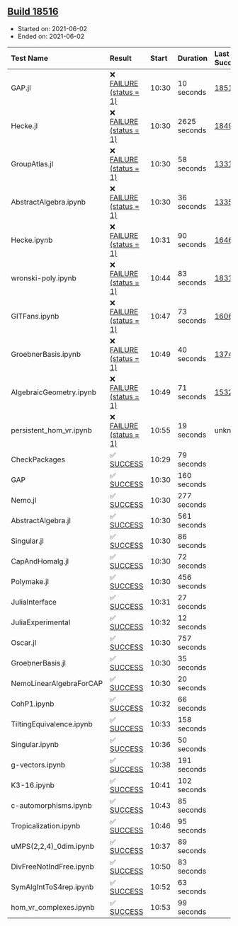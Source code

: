 ## [Build 18516](https://oscarci.mathematik.uni-kl.de/job/oscar/18516/)

* Started on: 2021-06-02
* Ended on: 2021-06-02

| Test Name    | Result | Start | Duration | Last Success | First Failure |
|:-------------|:-------|:------|:---------|:-------------|:--------------|
| GAP.jl | ❌ [FAILURE (status = 1)](https://oscarci.mathematik.uni-kl.de/job/oscar/18516/artifact/logs/build-18516/GAP.jl.log) | 10:30 | 10 seconds | [18515](https://oscarci.mathematik.uni-kl.de/job/oscar/18515/) | [18516](https://oscarci.mathematik.uni-kl.de/job/oscar/18516/) |
| Hecke.jl | ❌ [FAILURE (status = 1)](https://oscarci.mathematik.uni-kl.de/job/oscar/18516/artifact/logs/build-18516/Hecke.jl.log) | 10:30 | 2625 seconds | [18490](https://oscarci.mathematik.uni-kl.de/job/oscar/18490/) | [18491](https://oscarci.mathematik.uni-kl.de/job/oscar/18491/) |
| GroupAtlas.jl | ❌ [FAILURE (status = 1)](https://oscarci.mathematik.uni-kl.de/job/oscar/18516/artifact/logs/build-18516/GroupAtlas.jl.log) | 10:30 | 58 seconds | [13311](https://oscarci.mathematik.uni-kl.de/job/oscar/13311/) | [13312](https://oscarci.mathematik.uni-kl.de/job/oscar/13312/) |
| AbstractAlgebra.ipynb | ❌ [FAILURE (status = 1)](https://oscarci.mathematik.uni-kl.de/job/oscar/18516/artifact/logs/build-18516/AbstractAlgebra.ipynb.log) | 10:30 | 36 seconds | [13355](https://oscarci.mathematik.uni-kl.de/job/oscar/13355/) | [13356](https://oscarci.mathematik.uni-kl.de/job/oscar/13356/) |
| Hecke.ipynb | ❌ [FAILURE (status = 1)](https://oscarci.mathematik.uni-kl.de/job/oscar/18516/artifact/logs/build-18516/Hecke.ipynb.log) | 10:31 | 90 seconds | [16463](https://oscarci.mathematik.uni-kl.de/job/oscar/16463/) | [16464](https://oscarci.mathematik.uni-kl.de/job/oscar/16464/) |
| wronski-poly.ipynb | ❌ [FAILURE (status = 1)](https://oscarci.mathematik.uni-kl.de/job/oscar/18516/artifact/logs/build-18516/wronski-poly.ipynb.log) | 10:44 | 83 seconds | [18314](https://oscarci.mathematik.uni-kl.de/job/oscar/18314/) | [18315](https://oscarci.mathematik.uni-kl.de/job/oscar/18315/) |
| GITFans.ipynb | ❌ [FAILURE (status = 1)](https://oscarci.mathematik.uni-kl.de/job/oscar/18516/artifact/logs/build-18516/GITFans.ipynb.log) | 10:47 | 73 seconds | [16068](https://oscarci.mathematik.uni-kl.de/job/oscar/16068/) | [16069](https://oscarci.mathematik.uni-kl.de/job/oscar/16069/) |
| GroebnerBasis.ipynb | ❌ [FAILURE (status = 1)](https://oscarci.mathematik.uni-kl.de/job/oscar/18516/artifact/logs/build-18516/GroebnerBasis.ipynb.log) | 10:49 | 40 seconds | [13748](https://oscarci.mathematik.uni-kl.de/job/oscar/13748/) | [13749](https://oscarci.mathematik.uni-kl.de/job/oscar/13749/) |
| AlgebraicGeometry.ipynb | ❌ [FAILURE (status = 1)](https://oscarci.mathematik.uni-kl.de/job/oscar/18516/artifact/logs/build-18516/AlgebraicGeometry.ipynb.log) | 10:49 | 71 seconds | [15322](https://oscarci.mathematik.uni-kl.de/job/oscar/15322/) | [15323](https://oscarci.mathematik.uni-kl.de/job/oscar/15323/) |
| persistent_hom_vr.ipynb | ❌ [FAILURE (status = 1)](https://oscarci.mathematik.uni-kl.de/job/oscar/18516/artifact/logs/build-18516/persistent_hom_vr.ipynb.log) | 10:55 | 19 seconds | unknown | unknown |
| CheckPackages | ✅ [SUCCESS](https://oscarci.mathematik.uni-kl.de/job/oscar/18516/artifact/logs/build-18516/CheckPackages.log) | 10:29 | 79 seconds |  |  |
| GAP | ✅ [SUCCESS](https://oscarci.mathematik.uni-kl.de/job/oscar/18516/artifact/logs/build-18516/GAP.log) | 10:30 | 160 seconds |  |  |
| Nemo.jl | ✅ [SUCCESS](https://oscarci.mathematik.uni-kl.de/job/oscar/18516/artifact/logs/build-18516/Nemo.jl.log) | 10:30 | 277 seconds |  |  |
| AbstractAlgebra.jl | ✅ [SUCCESS](https://oscarci.mathematik.uni-kl.de/job/oscar/18516/artifact/logs/build-18516/AbstractAlgebra.jl.log) | 10:30 | 561 seconds |  |  |
| Singular.jl | ✅ [SUCCESS](https://oscarci.mathematik.uni-kl.de/job/oscar/18516/artifact/logs/build-18516/Singular.jl.log) | 10:30 | 86 seconds |  |  |
| CapAndHomalg.jl | ✅ [SUCCESS](https://oscarci.mathematik.uni-kl.de/job/oscar/18516/artifact/logs/build-18516/CapAndHomalg.jl.log) | 10:30 | 72 seconds |  |  |
| Polymake.jl | ✅ [SUCCESS](https://oscarci.mathematik.uni-kl.de/job/oscar/18516/artifact/logs/build-18516/Polymake.jl.log) | 10:30 | 456 seconds |  |  |
| JuliaInterface | ✅ [SUCCESS](https://oscarci.mathematik.uni-kl.de/job/oscar/18516/artifact/logs/build-18516/JuliaInterface.log) | 10:31 | 27 seconds |  |  |
| JuliaExperimental | ✅ [SUCCESS](https://oscarci.mathematik.uni-kl.de/job/oscar/18516/artifact/logs/build-18516/JuliaExperimental.log) | 10:32 | 12 seconds |  |  |
| Oscar.jl | ✅ [SUCCESS](https://oscarci.mathematik.uni-kl.de/job/oscar/18516/artifact/logs/build-18516/Oscar.jl.log) | 10:30 | 757 seconds |  |  |
| GroebnerBasis.jl | ✅ [SUCCESS](https://oscarci.mathematik.uni-kl.de/job/oscar/18516/artifact/logs/build-18516/GroebnerBasis.jl.log) | 10:30 | 35 seconds |  |  |
| NemoLinearAlgebraForCAP | ✅ [SUCCESS](https://oscarci.mathematik.uni-kl.de/job/oscar/18516/artifact/logs/build-18516/NemoLinearAlgebraForCAP.log) | 10:30 | 20 seconds |  |  |
| CohP1.ipynb | ✅ [SUCCESS](https://oscarci.mathematik.uni-kl.de/job/oscar/18516/artifact/logs/build-18516/CohP1.ipynb.log) | 10:32 | 66 seconds |  |  |
| TiltingEquivalence.ipynb | ✅ [SUCCESS](https://oscarci.mathematik.uni-kl.de/job/oscar/18516/artifact/logs/build-18516/TiltingEquivalence.ipynb.log) | 10:33 | 158 seconds |  |  |
| Singular.ipynb | ✅ [SUCCESS](https://oscarci.mathematik.uni-kl.de/job/oscar/18516/artifact/logs/build-18516/Singular.ipynb.log) | 10:36 | 50 seconds |  |  |
| g-vectors.ipynb | ✅ [SUCCESS](https://oscarci.mathematik.uni-kl.de/job/oscar/18516/artifact/logs/build-18516/g-vectors.ipynb.log) | 10:38 | 191 seconds |  |  |
| K3-16.ipynb | ✅ [SUCCESS](https://oscarci.mathematik.uni-kl.de/job/oscar/18516/artifact/logs/build-18516/K3-16.ipynb.log) | 10:41 | 102 seconds |  |  |
| c-automorphisms.ipynb | ✅ [SUCCESS](https://oscarci.mathematik.uni-kl.de/job/oscar/18516/artifact/logs/build-18516/c-automorphisms.ipynb.log) | 10:43 | 85 seconds |  |  |
| Tropicalization.ipynb | ✅ [SUCCESS](https://oscarci.mathematik.uni-kl.de/job/oscar/18516/artifact/logs/build-18516/Tropicalization.ipynb.log) | 10:46 | 95 seconds |  |  |
| uMPS(2,2,4)_0dim.ipynb | ✅ [SUCCESS](https://oscarci.mathematik.uni-kl.de/job/oscar/18516/artifact/logs/build-18516/uMPS-2-2-4-_0dim.ipynb.log) | 10:37 | 89 seconds |  |  |
| DivFreeNotIndFree.ipynb | ✅ [SUCCESS](https://oscarci.mathematik.uni-kl.de/job/oscar/18516/artifact/logs/build-18516/DivFreeNotIndFree.ipynb.log) | 10:50 | 83 seconds |  |  |
| SymAlgIntToS4rep.ipynb | ✅ [SUCCESS](https://oscarci.mathematik.uni-kl.de/job/oscar/18516/artifact/logs/build-18516/SymAlgIntToS4rep.ipynb.log) | 10:52 | 63 seconds |  |  |
| hom_vr_complexes.ipynb | ✅ [SUCCESS](https://oscarci.mathematik.uni-kl.de/job/oscar/18516/artifact/logs/build-18516/hom_vr_complexes.ipynb.log) | 10:53 | 99 seconds |  |  |
